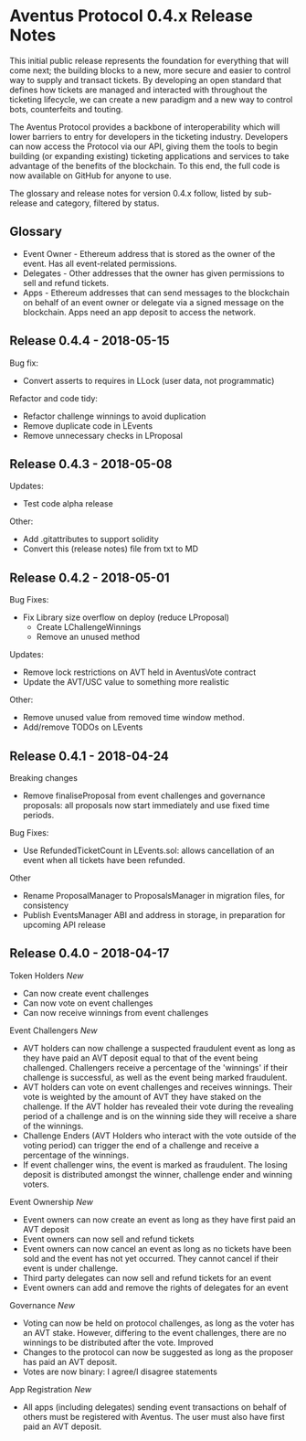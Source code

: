 ﻿# Aventus Protocol 0.4.x Release Notes

This initial public release represents the foundation for everything that will come next; the building blocks to a new, more secure and easier to control way to supply and transact tickets. By developing an open standard that defines how tickets are managed and interacted with throughout the ticketing lifecycle, we can create a new paradigm and a new way to control bots, counterfeits and touting.

The Aventus Protocol provides a backbone of interoperability which will lower barriers to entry for developers in the ticketing industry. Developers can now access the Protocol via our API, giving them the tools to begin building (or expanding existing) ticketing applications and services to take advantage of the benefits of the blockchain. To this end, the full code is now available on GitHub for anyone to use.

The glossary and release notes for version 0.4.x follow, listed by sub-release and category, filtered by status.

## Glossary
* Event Owner - Ethereum address that is stored as the owner of the event. Has all event-related permissions.
* Delegates - Other addresses that the owner has given permissions to sell and refund tickets.
* Apps - Ethereum addresses that can send messages to the blockchain on behalf of an event owner or delegate via a signed message on the blockchain. Apps need an app deposit to access the network.

## Release 0.4.4 - 2018-05-15

Bug fix:
* Convert asserts to requires in LLock (user data, not programmatic)

Refactor and code tidy:
* Refactor challenge winnings to avoid duplication
* Remove duplicate code in LEvents
* Remove unnecessary checks in LProposal

## Release 0.4.3 - 2018-05-08

Updates:
* Test code alpha release

Other:
* Add .gitattributes to support solidity
* Convert this (release notes) file from txt to MD

## Release 0.4.2 - 2018-05-01

Bug Fixes:
* Fix Library size overflow on deploy (reduce LProposal)
  * Create LChallengeWinnings
  * Remove an unused method

Updates:
* Remove lock restrictions on AVT held in AventusVote contract
* Update the AVT/USC value to something more realistic

Other:
* Remove unused value from removed time window method.
* Add/remove TODOs on LEvents

## Release 0.4.1 - 2018-04-24

Breaking changes
* Remove finaliseProposal from event challenges and governance proposals: all proposals now start immediately and use fixed time periods.

Bug Fixes:
* Use RefundedTicketCount in LEvents.sol: allows cancellation of an event when all tickets have been refunded.

Other
* Rename ProposalManager to ProposalsManager in migration files, for consistency
* Publish EventsManager ABI and address in storage, in preparation for upcoming API release

## Release 0.4.0 - 2018-04-17

Token Holders
*New*
* Can now create event challenges
* Can now vote on event challenges
* Can now receive winnings from event challenges

Event Challengers
*New*
*  AVT holders can now challenge a suspected fraudulent event as long as they have paid an AVT deposit equal to that of the event being challenged. Challengers receive a percentage of the 'winnings' if their challenge is successful, as well as the event being marked fraudulent.
* AVT holders can vote on event challenges and receives winnings. Their vote is weighted by the amount of AVT they have staked on the challenge. If the AVT holder has revealed their vote during the revealing period of a challenge and is on the winning side they will receive a share of the winnings.
* Challenge Enders (AVT Holders who interact with the vote outside of the voting period) can trigger the end of a challenge and receive a percentage of the winnings.
* If event challenger wins, the event is marked as fraudulent. The losing deposit is distributed amongst the winner, challenge ender and winning voters.

Event Ownership
*New*
* Event owners can now create an event as long as they have first paid an AVT deposit
* Event owners can now sell and refund tickets
* Event owners can now cancel an event as long as no tickets have been sold and the event has not yet occurred. They cannot cancel if their event is under challenge.
* Third party delegates can now sell and refund tickets for an event
* Event owners can add and remove the rights of delegates for an event

Governance
*New*
* Voting can now be held on protocol challenges, as long as the voter has an AVT stake. However, differing to the event challenges, there are no winnings to be distributed after the vote.
Improved
* Changes to the protocol can now be suggested as long as the proposer has paid an AVT deposit.
* Votes are now binary: I agree/I disagree statements

App Registration
*New*
* All apps (including delegates) sending event transactions on behalf of others must be registered with Aventus. The user must also have first paid an AVT deposit.